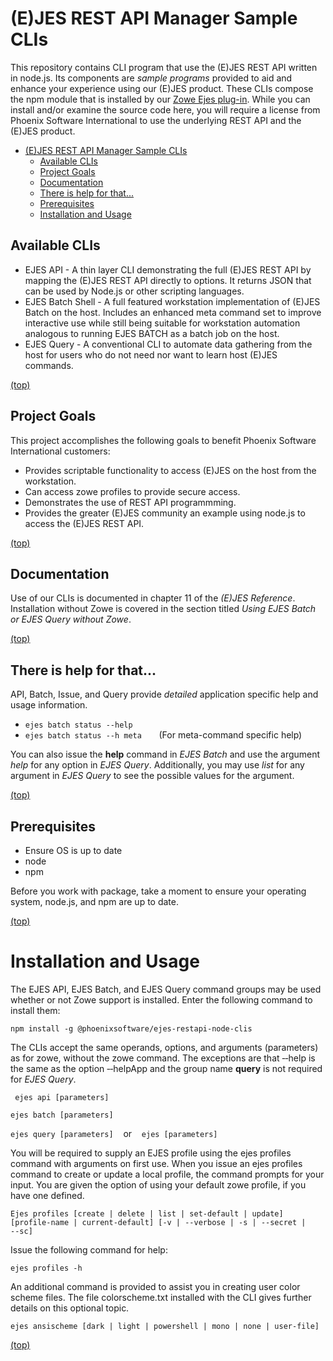 # (E)JES REST API Manager Sample CLIs

This repository contains CLI program that use the (E)JES REST API written in node.js.  Its components are *sample
programs* provided to aid and enhance your experience using our (E)JES product.  These CLIs compose the npm module
that is installed by our [Zowe Ejes plug-in](https://github.com/phoenixsoftware/ejes-cli#readme).
While you can install and/or examine the source code here, you will require a license from Phoenix Software International
to use the underlying REST API and the (E)JES product.

- [(E)JES REST API Manager Sample CLIs](#(e)jes-rest-api-manager-sample-clis)
  - [Available CLIs](#available-clis)
  - [Project Goals](#project-goals)
  - [Documentation](#documentation)
  - [There is help for that...](#there-is-help-for-that)
  - [Prerequisites](#prerequisites)
  - [Installation and Usage](#installation-and-usage)

## Available CLIs  

* EJES API - A thin layer CLI demonstrating the full (E)JES REST API by mapping the (E)JES REST API directly to options.  It returns JSON that can be used by Node.js or other scripting languages.
* EJES Batch Shell - A full featured workstation implementation of (E)JES Batch on the host.  Includes an enhanced meta command set to improve interactive use while still being suitable for workstation automation analogous to running EJES BATCH as a batch job on the host.
* EJES Query - A conventional CLI to automate data gathering from the host for users who do not need nor want to learn host (E)JES commands.

[(top)](#readme)

## Project Goals

This project accomplishes the following goals to benefit Phoenix Software International customers:
* Provides scriptable functionality to access (E)JES on the host from the workstation.
* Can access zowe profiles to provide secure access.
* Demonstrates the use of REST API programmming.
* Provides the greater (E)JES community an example using node.js to access the (E)JES REST API.

[(top)](#readme)
  
## Documentation

Use of our CLIs is documented in chapter 11 of the *(E)JES Reference*.  Installation without Zowe is covered in the section titled *Using EJES Batch or EJES Query without Zowe*.

[(top)](#readme)

## There is help for that...

API, Batch, Issue, and Query provide *detailed* application specific help and usage information.

* `ejes batch status --help`
* `ejes batch status --h meta` &nbsp;&nbsp;&nbsp;&nbsp;&nbsp; (For meta-command specific help)

You can also issue the **help** command in *EJES Batch* and use the argument *help* for any option in *EJES Query*.  Additionally,  you may use *list* for any argument in *EJES Query* to see the possible values for the argument. 
  
[(top)](#readme)
## Prerequisites

* Ensure OS is up to date
* node
* npm

Before you work with package, take a moment to ensure your operating system, node.js, and npm are up to date.  

[(top)](#readme)
# Installation and Usage

The EJES API, EJES Batch, and EJES Query command groups may be used whether or not Zowe support is installed. Enter the following command to install them:

   `npm install -g @phoenixsoftware/ejes-restapi-node-clis`

The CLIs accept the same operands, options, and arguments (parameters) as for zowe, without the zowe command. The exceptions are that ‑‑help is the same as the option ‑‑helpApp and the group name **query** is not required for *EJES Query*.

` ejes api [parameters]`

`ejes batch [parameters]`

`ejes query [parameters]`  &nbsp;&nbsp; or &nbsp;&nbsp; `ejes [parameters]`

You will be required to supply an EJES profile using the ejes profiles command with arguments on first use. When you issue an ejes profiles command to create or update a local profile, the command prompts for your input. You are given the option of using your default zowe profile, if you have one defined.

`Ejes profiles [create | delete | list | set-default | update] [profile-name | current-default] [-v | ‑‑verbose | -s | ‑‑secret | ‑‑sc]`

Issue the following command for help:

   `ejes profiles -h`

An additional command is provided to assist you in creating user color scheme files. The file colorscheme.txt installed with the CLI gives further details on this optional topic.

`ejes ansischeme [dark | light | powershell | mono | none | user-file]`

[(top)](#readme)
